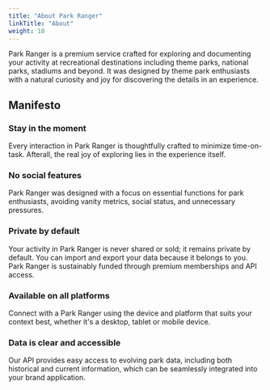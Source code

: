 ```yaml
---
title: "About Park Ranger"
linkTitle: "About"
weight: 10
---
```


Park Ranger is a premium service crafted for exploring and documenting your activity at recreational destinations including theme parks, national parks, stadiums and beyond. It was designed by theme park enthusiasts with a natural curiosity and joy for discovering the details in an experience.

## Manifesto

### Stay in the moment
Every interaction in Park Ranger is thoughtfully crafted to minimize time-on-task. Afterall, the real joy of exploring lies in the experience itself.

### No social features
Park Ranger was designed with a focus on essential functions for park enthusiasts, avoiding vanity metrics, social status, and unnecessary pressures.

### Private by default
Your activity in Park Ranger is never shared or sold; it remains private by default. You can import and export your data because it belongs to you. Park Ranger is sustainably funded through premium memberships and API access.

### Available on all platforms
Connect with a Park Ranger using the device and platform that suits your context best, whether it's a desktop, tablet or mobile device.

### Data is clear and accessible
Our API provides easy access to evolving park data, including both historical and current information, which can be seamlessly integrated into your brand application.